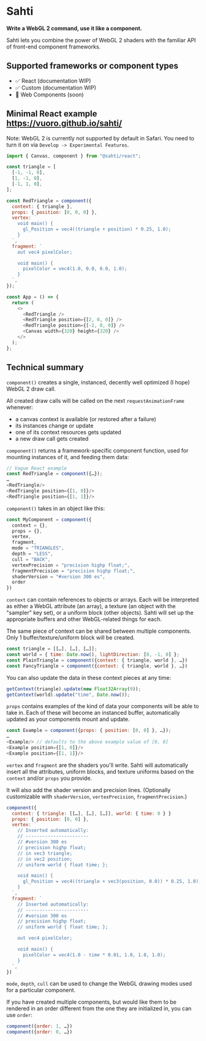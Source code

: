 # Sahti

**Write a WebGL 2 command, use it like a component.**

Sahti lets you combine the power of WebGL 2 shaders with the familiar API of front-end component frameworks.

## Supported frameworks or component types

- ✅ React (documentation WIP)
- ✅ Custom (documentation WIP)
- 🚫 Web Components (soon)

## Minimal React example https://vuoro.github.io/sahti/

Note: WebGL 2 is currently not supported by default in Safari. You need to turn it on via `Develop -> Experimental Features`.

```js
import { Canvas, component } from "@sahti/react";

const triangle = [
  [-1, -1, 0],
  [1, -1, 0],
  [-1, 1, 0],
];

const RedTriangle = component({
  context: { triangle },
  props: { position: [0, 0, 0] },
  vertex: `
    void main() {
      gl_Position = vec4((triangle + position) * 0.25, 1.0);
    }
  `,
  fragment: `
    out vec4 pixelColor;

    void main() {
      pixelColor = vec4(1.0, 0.0, 0.0, 1.0);
    }
  `,
});

const App = () => {
  return (
    <>
      <RedTriangle />
      <RedTriangle position={[2, 0, 0]} />
      <RedTriangle position={[-2, 0, 0]} />
      <Canvas width={320} height={320} />
    </>
  );
};
```

## Technical summary

`component()` creates a single, instanced, decently well optimized (I hope) WebGL 2 draw call.

All created draw calls will be called on the next `requestAnimationFrame` whenever:

- a canvas context is available (or restored after a failure)
- its instances change or update
- one of its context resources gets updated
- a new draw call gets created

`component()` returns a framework-specific component function, used for mounting instances of it, and feeding them data:

```js
// Vague React example
const RedTriangle = component({…});
…
<RedTriangle/>
<RedTriangle position={[1, 0]}/>
<RedTriangle position={[1, 1]}/>
```

`component()` takes in an object like this:

```js
const MyComponent = component({
  context = {},
  props = {},
  vertex,
  fragment,
  mode = "TRIANGLES",
  depth = "LESS",
  cull = "BACK",
  vertexPrecision = "precision highp float;",
  fragmentPrecision = "precision highp float;",
  shaderVersion = "#version 300 es",
  order
})
```

`context` can contain references to objects or arrays. Each will be interpreted as either a WebGL attribute (an array), a texture (an object with the "sampler" key set), or a uniform block (other objects). Sahti will set up the appropriate buffers and other WebGL-related things for each.

The same piece of context can be shared between multiple components. Only 1 buffer/texture/uniform block will be created.

```js
const triangle = [[…], […], […]];
const world = { time: Date.now(), lightDirection: [0, -1, 0] };
const PlainTriangle = component({context: { triangle, world }, …})
const FancyTriangle = component({context: { triangle, world }, …})
```

You can also update the data in these context pieces at any time:

```js
getContext(triangle).update(new Float32Array(9));
getContext(world).update("time", Date.now());
```

`props` contains examples of the kind of data your components will be able to take in. Each of these will become an instanced buffer, automatically updated as your components mount and update.

```js
const Example = component({props: { position: [0, 0] }, …});
…
<Example/> // defaults to the above example value of [0, 0]
<Example position={[1, 0]}/>
<Example position={[1, 1]}/>
```

`vertex` and `fragment` are the shaders you'll write. Sahti will automatically insert all the attributes, uniform blocks, and texture uniforms based on the `context` and/or `props` you provide.

It will also add the shader version and precision lines. (Optionally customizable with `shaderVersion`, `vertexPrecision`, `fragmentPrecision`.)

```js
component({
  context: { triangle: [[…], […], […]], world: { time: 0 } }
  props: { position: [0, 0] },
  vertex: `
    // Inserted automatically:
    // -----------------------
    // #version 300 es
    // precision highp float;
    // in vec3 triangle;
    // in vec2 position;
    // uniform world { float time; };

    void main() {
      gl_Position = vec4((triangle + vec3(position, 0.0)) * 0.25, 1.0);
    }
  `,
  fragment: `
    // Inserted automatically:
    // -----------------------
    // #version 300 es
    // precision highp float;
    // uniform world { float time; };

    out vec4 pixelColor;

    void main() {
      pixelColor = vec4(1.0 - time * 0.01, 1.0, 1.0, 1.0);
    }
  `,
})
```

`mode`, `depth`, `cull` can be used to change the WebGL drawing modes used for a particular component.

If you have created multiple components, but would like them to be rendered in an order different from the one they are initialized in, you can use `order`:

```js
component({order: 1, …})
component({order: 0, …})
```
